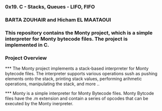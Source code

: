 ### 0x19. C - Stacks, Queues - LIFO, FIFO

### BARTA ZOUHAIR and Hicham EL MAATAOUI

### This repository contains the Monty project, which is a simple interpreter for Monty bytecode files. The project is implemented in C.

### Project Overview

*** The Monty project implements a stack-based interprreter for Monty bytecode files. The interpreter supports various operations sush as pushing elements onto the stack, printing stack values, performing arihmetic operations, manipulating the stack, and more ..

*** Monty is a simple interpreter for Monty Bytecode files. Monty Bytcode files have the .m extension and contain a series of opcodes that can be executed by the Monty inerpreter.


